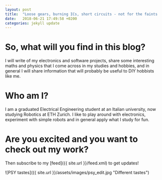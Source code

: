 ```yaml
---
layout: post
title:  "Loose gears, burning ICs, short circuits - not for the faints of heart!"
date:   2018-06-21 17:49:58 +0200
categories: jekyll update
---
```


# So, what will you find in this blog? 

I will write of my electronics and software projects, share some interesting maths and physics that I come across in my studies and hobbies, and in general I will share information that will probably be useful to DIY hobbists like me.

# Who am I?

I am a graduated Electrical Engineering student at an Italian university, now studying Robotics at ETH Zurich. I like to play around with electronics, experiment with simple robots and in general apply what I study for fun.

# Are you excited and you want to check out my work?

Then subscribe to my [feed]({{ site.url }}/feed.xml) to get updates!

![PSY tastes]({{ site.url }}/assets/images/psy_edit.jpg "Different tastes")
